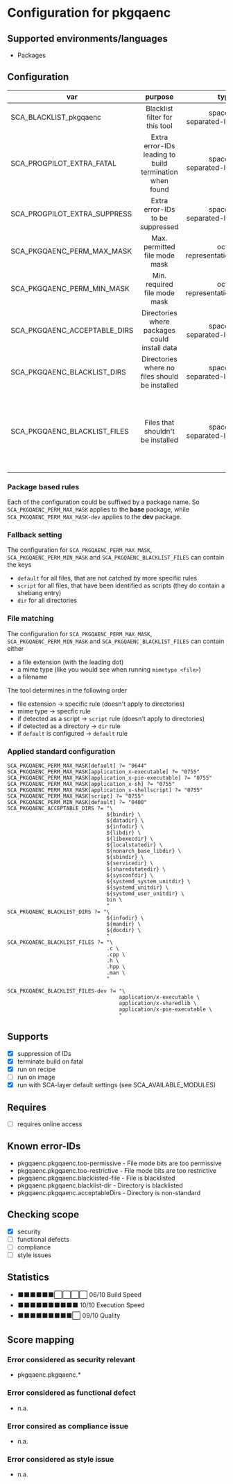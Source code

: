 # Configuration for pkgqaenc

## Supported environments/languages

* Packages

## Configuration

| var | purpose | type | default |
| ------------- |:-------------:| -----:| -----:
| SCA_BLACKLIST_pkgqaenc | Blacklist filter for this tool | space-separated-list | ""
| SCA_PROGPILOT_EXTRA_FATAL | Extra error-IDs leading to build termination when found | space-separated-list | "":
| SCA_PROGPILOT_EXTRA_SUPPRESS | Extra error-IDs to be suppressed | space-separated-list | ""
| SCA_PKGQAENC_PERM_MAX_MASK | Max. permitted file mode  mask | octal representation | see below
| SCA_PKGQAENC_PERM_MIN_MASK | Min. required file mode  mask | octal representation | see below
| SCA_PKGQAENC_ACCEPTABLE_DIRS | Directories where packages could install data | space-separated-list | see sca-pkgqaenc.bbclass
| SCA_PKGQAENC_BLACKLIST_DIRS | Directories where no files should be installed | space-separated-list | \${infodir} \${docdir} \${mandir} 
| SCA_PKGQAENC_BLACKLIST_FILES | Files that shouldn't be installed | space-separated-list | ".c .h .cpp .hpp .man" for base, "application/x-executable application/x-sharedlib application/x-pie-executable" for -dev

### Package based rules

Each of the configuration could be suffixed by a package name.
So `SCA_PKGQAENC_PERM_MAX_MASK` applies to the __base__ package, while `SCA_PKGQAENC_PERM_MAX_MASK-dev` applies to the 
__dev__ package.

### Fallback setting

The configuration for `SCA_PKGQAENC_PERM_MAX_MASK`, `SCA_PKGQAENC_PERM_MIN_MASK` and `SCA_PKGQAENC_BLACKLIST_FILES` can contain 
the keys

* `default` for all files, that are not catched by more specific rules
* `script` for all files, that have been identified as scripts (they do contain a shebang entry)
* `dir` for all directories

### File matching

The configuration for `SCA_PKGQAENC_PERM_MAX_MASK`, `SCA_PKGQAENC_PERM_MIN_MASK` and `SCA_PKGQAENC_BLACKLIST_FILES` can contain either

* a file extension (with the leading dot)
* a mime type (like you would see when running `mimetype <file>`)
* a filename

The tool determines in the following order

* file extension -> specific rule (doesn't apply to directories)
* mime type -> specfic rule
* if detected as a script -> `script` rule (doesn't apply to directories)
* if detected as a directory -> `dir` rule
* if `default` is configured -> `default` rule

### Applied standard configuration

```bitbake
SCA_PKGQAENC_PERM_MAX_MASK[default] ?= "0644"
SCA_PKGQAENC_PERM_MAX_MASK[application_x-executable] ?= "0755"
SCA_PKGQAENC_PERM_MAX_MASK[application_x-pie-executable] ?= "0755"
SCA_PKGQAENC_PERM_MAX_MASK[application_x-sh] ?= "0755"
SCA_PKGQAENC_PERM_MAX_MASK[application_x-shellscript] ?= "0755"
SCA_PKGQAENC_PERM_MAX_MASK[script] ?= "0755"
SCA_PKGQAENC_PERM_MIN_MASK[default] ?= "0400"
SCA_PKGQAENC_ACCEPTABLE_DIRS ?= "\
                                ${bindir} \
                                ${datadir} \
                                ${infodir} \
                                ${libdir} \
                                ${libexecdir} \
                                ${localstatedir} \
                                ${nonarch_base_libdir} \
                                ${sbindir} \
                                ${servicedir} \
                                ${sharedstatedir} \
                                ${sysconfdir} \
                                ${systemd_system_unitdir} \
                                ${systemd_unitdir} \
                                ${systemd_user_unitdir} \
                                bin \
                                "
SCA_PKGQAENC_BLACKLIST_DIRS ?= "\
                                ${infodir} \
                                ${mandir} \
                                ${docdir} \
                                "
SCA_PKGQAENC_BLACKLIST_FILES ?= "\
                                .c \
                                .cpp \
                                .h \
                                .hpp \
                                .man \
                                "

SCA_PKGQAENC_BLACKLIST_FILES-dev ?= "\
                                    application/x-executable \
                                    application/x-sharedlib \
                                    application/x-pie-executable \
                                    "
```

## Supports

* [x] suppression of IDs
* [x] terminate build on fatal
* [x] run on recipe
* [ ] run on image
* [x] run with SCA-layer default settings (see SCA_AVAILABLE_MODULES)

## Requires

* [ ] requires online access

## Known error-IDs

* pkgqaenc.pkgqaenc.too-permissive - File mode bits are too permissive
* pkgqaenc.pkgqaenc.too-restrictive - File mode bits are too restrictive
* pkgqaenc.pkgqaenc.blacklisted-file - File is blacklisted
* pkgqaenc.pkgqaenc.blacklist-dir - Directory is blacklisted
* pkgqaenc.pkgqaenc.acceptableDirs - Directory is non-standard

## Checking scope

* [x] security
* [ ] functional defects
* [ ] compliance
* [ ] style issues

## Statistics

* ⬛⬛⬛⬛⬛⬛⬜⬜⬜⬜ 06/10 Build Speed
* ⬛⬛⬛⬛⬛⬛⬛⬛⬛⬛ 10/10 Execution Speed
* ⬛⬛⬛⬛⬛⬛⬛⬛⬛⬜ 09/10 Quality

## Score mapping

### Error considered as security relevant

* pkgqaenc.pkgqaenc.*

### Error considered as functional defect

* n.a.

### Error consired as compliance issue

* n.a.

### Error considered as style issue

* n.a.

